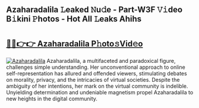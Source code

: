 ## Azaharadalila 𝙻eaked 𝙽u𝚍e - Part-W3F 𝚅𝚒deo B𝚒kini 𝙿hotos - Hot All 𝙻eaks Ahihs

# <h2><a href="http://ld59djq.urlbe.top/?page=Azaharadalila">🔗🔗👉👉 Azaharadalila P𝚑oto𝚜Vid𝚎o</a></h2>

[![Azaharadalila](https://i.imgur.com/eBuTRDB.gif)](http://ld59djq.urlbe.top/?page=Azaharadalila)
Azaharadalila, a multifaceted and paradoxical figure, challenges simple understanding. Her unconventional approach to online self-representation has allured and offended viewers, stimulating debates on morality, privacy, and the intricacies of virtual societies. Despite the ambiguity of her intentions, her mark on the virtual community is indelible. Unyielding determination and undeniable magnetism propel Azaharadalila to new heights in the digital community.
